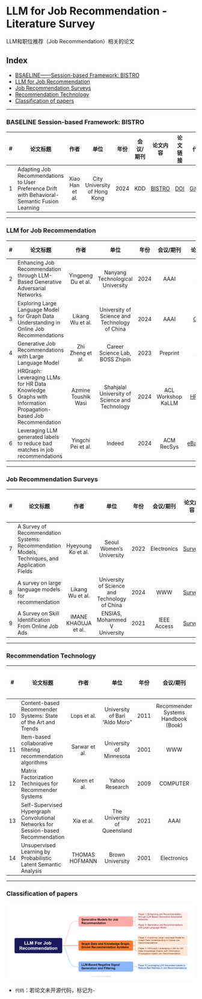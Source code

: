 # LLM for Job Recommendation - Literature Survey

LLM和职位推荐（Job Recommendation）相关的论文

## Index
- [BSAELINE——Session-based Framework: BISTRO](#baseline-session-based-framework-bistro)
- [LLM for Job Recommendation](#llm-for-job-recommendation)
- [Job Recommendation Surveys](#job-recommendation-surveys)
- [Recommendation Technology](#recommendation-technology)
- [Classification of papers](#classification-of-papers)

---
### BASELINE Session-based Framework: BISTRO
| # 	| 论文标题 	| 作者 	| 单位 	| 年份 	| 会议/期刊 	| 论文内容 	| 论文链接 	| 代码 	|
|:---:	|---	|:---:	|:---:	|:---:	|:---:	|:---:	|:---:	|:---:	|
| 1 	| Adapting Job Recommendations to User Preference Drift with Behavioral-Semantic Fusion Learning 	| Xiao Han et al. 	| City University of Hong Kong 	| 2024 	| KDD 	| [BISTRO](1_BISTRO.md) | [DOI](https://doi.org/10.1145/3637528.3671759) | [Github](https://github.com/Applied-Machine-Learning-Lab/BISTRO) |

---
### LLM for Job Recommendation
| # 	| 论文标题 	| 作者 	| 单位 	| 年份 	| 会议/期刊 	| 论文内容 	| 论文链接 	| 代码 	|
|:---:	|---	|:---:	|:---:	|:---:	|:---:	|:---:	|:---:	|:---:	|
| 2 	| Enhancing Job Recommendation through LLM-Based Generative Adversarial Networks 	| Yingpeng Du et al. 	| Nanyang Technological University 	| 2024 	| AAAI 	| [LGIR](2_LGIR.md) | [DOI](https://doi.org/10.1609/aaai.v38i8.28678) | - |
| 3 	| Exploring Large Language Model for Graph Data Understanding in Online Job Recommendations 	| Likang Wu et al. 	| University of Science and Technology of China 	| 2024 	| AAAI 	| [GLRec](3_GLRec.md) | [DOI](https://doi.org/10.1609/aaai.v38i8.28769) | [Github](https://github.com/WLiK/GLRec) |
| 4 	| Generative Job Recommendations with Large Language Model 	| Zhi Zheng et al. 	| Career Science Lab, BOSS Zhipin 	| 2023 	| Preprint 	| [GIRL](4_GIRL.md) | [arXiv](https://arxiv.org/abs/2307.02157) | - |
| 5 	| HRGraph: Leveraging LLMs for HR Data Knowledge Graphs with Information Propagation-based Job Recommendation 	| Azmine Toushik Wasi 	| Shahjalal University of Science and Technology 	| 2024 	| ACL Workshop KaLLM 	| [HRGraph](5_HRGraph.md) | [DOI](https://doi.org/10.48550/arXiv.2408.13521) | [Github](https://github.com/azminewasi/HRGraph) |
| 6 	| Leveraging LLM generated labels to reduce bad matches in job recommendations 	| Yingchi Pei et al. 	| Indeed 	| 2024 	| ACM RecSys 	| [eBadMatch](6_eBadMatch.md) | [DOI](https://doi.org/10.1145/3640457.3688043) | - |

---

### Job Recommendation Surveys
| # 	| 论文标题 	| 作者 	| 单位 	| 年份 	| 会议/期刊 	| 论文内容 	| 论文链接 	| 代码 	|
|:---:	|---	|:---:	|:---:	|:---:	|:---:	|:---:	|:---:	|:---:	|
| 7 	| A Survey of Recommendation Systems: Recommendation Models, Techniques, and Application Fields 	| Hyeyoung Ko et al. 	| Seoul Women’s University 	| 2022 	| Electronics 	| [Survey](7_Survey.md) | [DOI](https://doi.org/10.3390/electronics11010141) | - |
| 8 	| A survey on large language models for recommendation 	| Likang Wu et al. 	| University of Science and Technology of China 	| 2024 	| WWW 	| [Survey](8_Survey.md) | [DOI](https://doi.org/10.1007/s11280-024-01291-2) | [LLM4Rec](https://github.com/WLiK/LLM4Rec-Awesome-Papers) |
| 9 	| A Survey on Skill Identification From Online Job Ads 	| IMANE KHAOUJA et al. 	| ENSIAS, Mohammed V University 	| 2021 	| IEEE Access 	| [Survey](9_Survey.md) | [DOI](https://ieeexplore.ieee.org/document/9517309) | - |
 
---

### Recommendation Technology
| # 	| 论文标题 	| 作者 	| 单位 	| 年份 	| 会议/期刊 	| 论文内容 	| 论文链接 	| 代码 	| 分析链接  |
|:---:	|---	|:---:	|:---:	|:---:	|:---:	|:---:	|:---:	|:---:	|:---:	|
| 10 	| Content-based Recommender Systems: State of the Art and Trends 	| Lops et al. 	| University of Bari “Aldo Moro” 	| 2011 	| Recommender Systems Handbook (Book) 	| [Content-based](10_Content-based.md) | [DOI](https://doi.org/10.1007/978-0-387-85820-3_3) | - | - |
| 11 	| Item-based collaborative filtering recommendation algorithms 	| Sarwar et al. 	| University of Minnesota 	| 2001 	| WWW 	| [CF](11_CF.md) | [DOI](https://dl.acm.org/doi/10.1145/371920.372071) | - | - |
| 12 	| Matrix Factorization Techniques for Recommender Systems 	| Koren et al. 	| Yahoo Research 	| 2009 	| COMPUTER 	| [MF](12_MF.md) | [DOI](https://ieeexplore.ieee.org/abstract/document/5197422) | - | - |
| 13 	| Self-Supervised Hypergraph Convolutional Networks for Session-based Recommendation 	| Xia et al. 	| The University of Queensland 	| 2021 	| AAAI 	| [DHCN](13_DHCN.md) | [DOI](https://ojs.aaai.org/index.php/AAAI/article/view/16578) | [Github](https://github.com/xiaxin1998/DHCN) | - |
| 14 	| Unsupervised Learning by Probabilistic Latent Semantic Analysis 	| THOMAS HOFMANN 	| Brown University 	| 2001 	| Electronics 	| [PLSA](14_PLSA.md) | [DOI](https://doi.org/10.1023/A:1007617005950) | - | - |

---

### Classification of papers
![Showcase](Classification-of-papers.png)

- `代码`：若论文未开源代码，标记为`-`
